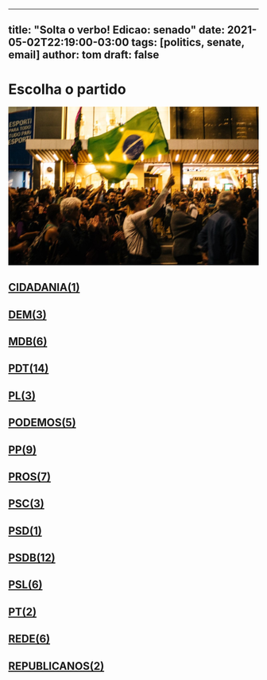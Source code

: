 
---
title: "Solta o verbo! Edicao: senado"
date: 2021-05-02T22:19:00-03:00
tags: [politics, senate, email]
author: tom
draft: false
---
<h1>Escolha o partido</h1>
<img src="/images/protest01.jpg" />
<h2><a href="mailto:sen.alessandrovieira@senado.leg.br,"> CIDADANIA(1) </a></h2><h2><a href="mailto:sen.leilabarros@senado.leg.br,sen.elizianegama@senado.leg.br,sen.mariadocarmoalves@senado.leg.br,"> DEM(3) </a></h2><h2><a href="mailto:sen.marcosrogerio@senado.leg.br,Sen.JaymeCampos@senado.leg.br,sen.chicorodrigues@senado.leg.br,sen.chiquinhofeitosa@senado.leg.br,sen.davialcolumbre@senado.leg.br,sen.renancalheiros@senado.leg.br,"> MDB(6) </a></h2><h2><a href="mailto:sen.eduardogomes@senado.leg.br,sen.giordano@senado.leg.br,sen.eduardobraga@senado.leg.br,sen.rosedefreitas@senado.leg.br,sen.nildagondim@senado.leg.br,sen.marcelocastro@senado.leg.br,sen.simonetebet@senado.leg.br,sen.luizcarlosdocarmo@senado.leg.br,sen.jaderbarbalho@senado.leg.br,sen.venezianovitaldorego@senado.leg.br,sen.jarbasvasconcelos@senado.leg.br,sen.darioberger@senado.leg.br,sen.fernandobezerracoelho@senado.leg.br,sen.acirgurgacz@senado.leg.br,"> PDT(14) </a></h2><h2><a href="mailto:sen.cidgomes@senado.leg.br,sen.wevertonrocha@senado.leg.br,sen.flaviobolsonaro@senado.leg.br,"> PL(3) </a></h2><h2><a href="mailto:sen.romario@senado.leg.br,sen.carlosportinho@senado.leg.br,sen.wellingtonfagundes@senado.leg.br,sen.jorginhomello@senado.leg.br,sen.reguffe@senado.leg.br,"> PODEMOS(5) </a></h2><h2><a href="mailto:sen.marcosdoval@senado.leg.br,sen.styvensonvalentim@senado.leg.br,sen.oriovistoguimaraes@senado.leg.br,sen.lasiermartins@senado.leg.br,sen.jorgekajuru@senado.leg.br,sen.flavioarns@senado.leg.br,sen.alvarodias@senado.leg.br,sen.eduardogirao@senado.leg.br,sen.mailzagomes@senado.leg.br,"> PP(9) </a></h2><h2><a href="mailto:sen.elmanoferrer@senado.leg.br, sen.elianenogueira@senado.leg.br,sen.esperidiaoamin@senado.leg.br,sen.luiscarlosheinze@senado.leg.br,sen.katiaabreu@senado.leg.br,sen.daniellaribeiro@senado.leg.br,sen.zenaidemaia@senado.leg.br,"> PROS(7) </a></h2><h2><a href="mailto:sen.telmariomota@senado.leg.br,Sen.fernandocollor@senado.leg.br,sen.zequinhamarinho@senado.leg.br,"> PSC(3) </a></h2><h2><a href="mailto:sen.ottoalencar@senado.leg.br,"> PSD(1) </a></h2><h2><a href="mailto:sen.carlosfavaro@senado.leg.br,sen.rodrigopacheco@senado.leg.br,sen.vanderlancardoso@senado.leg.br,sen.sergiopetecao@senado.leg.br,sen.nelsinhotrad@senado.leg.br,sen.antonioanastasia@senado.leg.br,sen.angelocoronel@senado.leg.br,sen.iraja@senado.leg.br,sen.lucasbarreto@senado.leg.br,sen.omaraziz@senado.leg.br,sen.carlosviana@senado.leg.br,sen.pliniovalerio@senado.leg.br,"> PSDB(12) </a></h2><h2><a href="mailto:sen.maragabrilli@senado.leg.br,sen.robertorocha@senado.leg.br,sen.rodrigocunha@senado.leg.br,sen.izalcilucas@senado.leg.br,sen.joseanibal@senado.leg.br,sen.marciobittar@senado.leg.br,"> PSL(6) </a></h2><h2><a href="mailto:sen.sorayathronicke@senado.leg.br,sen.jeanpaulprates@senado.leg.br,"> PT(2) </a></h2><h2><a href="mailto:sen.paulorocha@senado.leg.br,sen.humbertocosta@senado.leg.br,sen.jaqueswagner@senado.leg.br,sen.rogeriocarvalho@senado.leg.br,sen.paulopaim@senado.leg.br,sen.randolferodrigues@senado.leg.br,"> REDE(6) </a></h2><h2><a href="mailto:sen.fabianocontarato@senado.leg.br,sen.meciasdejesus@senado.leg.br,"> REPUBLICANOS(2) </a></h2>